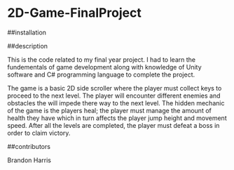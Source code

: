# 2D-Game-FinalProject

##installation

##description

This is the code related to my final year project. I had to learn the fundementals of game development along with knowledge of Unity software and C# programming language to complete the project. 

The game is a basic 2D side scroller where the player must collect keys to proceed to the next level. The player will encounter different enemies and obstacles the will impede there way to the next level. The hidden mechanic of the game is the players heal; the player must manage the amount of health they have which in turn affects the player jump height and movement speed. After all the levels are completed, the player must defeat a boss in order to claim victory.

##contributors

Brandon Harris
